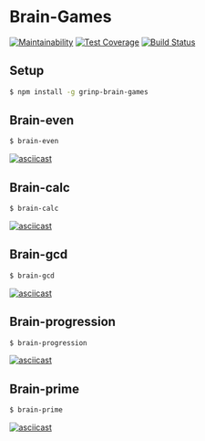 # Brain-Games

[![Maintainability](https://api.codeclimate.com/v1/badges/2780aa72c2e276d98056/maintainability)](https://codeclimate.com/github/nickolay5891/frontend-project-lvl1/maintainability)
[![Test Coverage](https://api.codeclimate.com/v1/badges/2780aa72c2e276d98056/test_coverage)](https://codeclimate.com/github/nickolay5891/frontend-project-lvl1/test_coverage)
[![Build Status](https://travis-ci.org/nickolay5891/frontend-project-lvl1.svg?branch=master)](https://travis-ci.org/nickolay5891/frontend-project-lvl1)

## Setup

```sh
$ npm install -g grinp-brain-games
```

## Brain-even

```sh
$ brain-even
```
[![asciicast](https://asciinema.org/a/N0REvPmt1i1xJH20NbeXAQI32.svg)](https://asciinema.org/a/N0REvPmt1i1xJH20NbeXAQI32)

## Brain-calc

```sh
$ brain-calc
```
[![asciicast](https://asciinema.org/a/p0rw43EswITDAzSvxeWY4AS2k.svg)](https://asciinema.org/a/p0rw43EswITDAzSvxeWY4AS2k)

## Brain-gcd

```sh
$ brain-gcd
```
[![asciicast](https://asciinema.org/a/FBus3eYPyXBmXNJUbxgcrrfkn.svg)](https://asciinema.org/a/FBus3eYPyXBmXNJUbxgcrrfkn)

## Brain-progression

```sh
$ brain-progression
```
[![asciicast](https://asciinema.org/a/bLarH4Th0jSNcCW1p3v60grQt.svg)](https://asciinema.org/a/bLarH4Th0jSNcCW1p3v60grQt)

## Brain-prime

```sh
$ brain-prime
```
[![asciicast](https://asciinema.org/a/gSJ28Pq9cbNmgqCnMEZxzkhyZ.svg)](https://asciinema.org/a/gSJ28Pq9cbNmgqCnMEZxzkhyZ)
